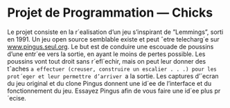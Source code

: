 # Projet de Programmation — Chicks
Le projet consiste en la r´ealisation d’un jeu s’inspirant de ”Lemmings”, sorti en 1991. Un jeu open source
semblable existe et peut ˆetre telecharg´e sur www.pingus.seul.org. Le but est de conduire une escouade de poussins
d’une entr´ee vers la sortie, en ayant le moins de pertes possible. Les poussins vont tout droit sans r´efl´echir, mais
on peut leur donner des tˆaches `a effectuer (creuser, construire un escalier . . .) pour les prot´eger et leur permettre
d’arriver `a la sortie. Les captures d’´ecran du jeu original et du clone Pingus donnent une id´ee de l’interface et du
fonctionnement du jeu. Essayez Pingus afin de vous faire une id´ee plus pr´ecise.
